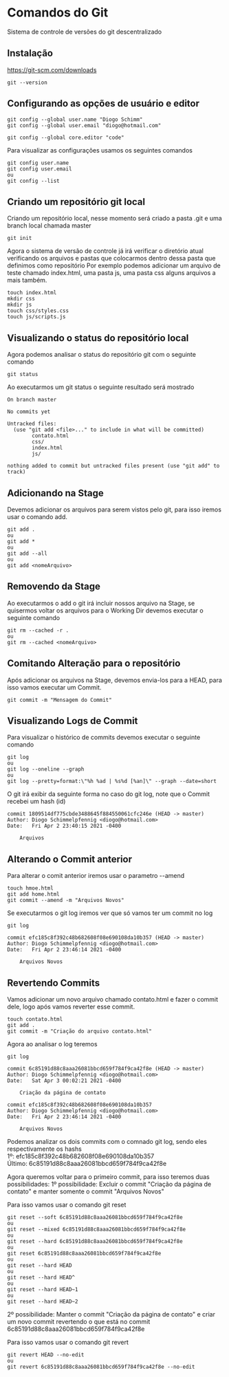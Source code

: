 # Comandos do Git

Sistema de controle de versões do git descentralizado

## Instalação

https://git-scm.com/downloads

```console
git --version
```

## Configurando as opções de usuário e editor

```console
git config --global user.name "Diogo Schimm"
git config --global user.email "diogo@hotmail.com"

git config --global core.editor "code"
```

Para visualizar as configurações usamos os seguintes comandos

```console
git config user.name
git config user.email
ou
git config --list
```

## Criando um repositório git local

Criando um repositório local, nesse momento será criado a pasta .git e uma branch local chamada master

```console
git init
```

Agora o sistema de versão de controle já irá verificar o diretório atual verificando os arquivos e pastas que colocarmos dentro dessa pasta que definimos como repositório
Por exemplo podemos adicionar um arquivo de teste chamado index.html, uma pasta js, uma pasta css alguns arquivos a mais também.

```console
touch index.html
mkdir css
mkdir js
touch css/styles.css
touch js/scripts.js
```

## Visualizando o status do repositório local

Agora podemos analisar o status do repositório git com o seguinte comando

```console
git status
```

Ao executarmos um git status o seguinte resultado será mostrado

```console
On branch master

No commits yet

Untracked files:
  (use "git add <file>..." to include in what will be committed)
        contato.html
        css/
        index.html
        js/

nothing added to commit but untracked files present (use "git add" to track)
```

## Adicionando na Stage

Devemos adicionar os arquivos para serem vistos pelo git, para isso iremos usar o comando add.

```console
git add .
ou 
git add *
ou 
git add --all
ou
git add <nomeArquivo>
```

## Removendo da Stage

Ao executarmos o add o git irá incluir nossos arquivo na Stage, se quisermos voltar os arquivos para o Working Dir devemos executar o seguinte comando

```console
git rm --cached -r .
ou 
git rm --cached <nomeArquivo>
```

## Comitando Alteração para o repositório

Após adicionar os arquivos na Stage, devemos envia-los para a HEAD, para isso vamos executar um Commit.

```console
git commit -m "Mensagem do Commit"
```

## Visualizando Logs de Commit

Para visualizar o histórico de commits devemos executar o seguinte comando

```console
git log
ou 
git log --oneline --graph
ou
git log --pretty=format:\"%h %ad | %s%d [%an]\" --graph --date=short 
```

O git irá exibir da seguinte forma no caso do git log, note que o Commit recebei um hash (id)

```console
commit 1809514df775cbde3488645f884550061cfc246e (HEAD -> master)
Author: Diogo Schimmelpfennig <diogo@hotmail.com>
Date:   Fri Apr 2 23:40:15 2021 -0400

    Arquivos
```

## Alterando o Commit anterior

Para alterar o comit anterior iremos usar o parametro --amend

```console
touch hmoe.html
git add home.html
git commit --amend -m "Arquivos Novos"
```

Se executarmos o git log iremos ver que só vamos ter um commit no log

```console
git log

commit efc185c8f392c48b682608f08e690108da10b357 (HEAD -> master)
Author: Diogo Schimmelpfennig <diogo@hotmail.com>
Date:   Fri Apr 2 23:46:14 2021 -0400

    Arquivos Novos
```

## Revertendo Commits

Vamos adicionar um novo arquivo chamado contato.html e fazer o commit dele, logo após vamos reverter esse commit.

```console
touch contato.html
git add .
git commit -m "Criação do arquivo contato.html"
```

Agora ao analisar o log teremos

```console
git log 

commit 6c85191d88c8aaa26081bbcd659f784f9ca42f8e (HEAD -> master)
Author: Diogo Schimmelpfennig <diogo@hotmail.com>
Date:   Sat Apr 3 00:02:21 2021 -0400

    Criação da página de contato

commit efc185c8f392c48b682608f08e690108da10b357
Author: Diogo Schimmelpfennig <diogo@hotmail.com>
Date:   Fri Apr 2 23:46:14 2021 -0400

    Arquivos Novos
```

Podemos analizar os dois commits com o comnado git log, sendo eles respectivamente os hashs   
1º:  efc185c8f392c48b682608f08e690108da10b357  
Último: 6c85191d88c8aaa26081bbcd659f784f9ca42f8e  

Agora queremos voltar para o primeiro commit, para isso teremos duas possibilidades:
1º possibilidade:
Excluir o commit "Criação da página de contato" e manter somente o commit "Arquivos Novos"

Para isso vamos usar o comando git reset
```console
git reset --soft 6c85191d88c8aaa26081bbcd659f784f9ca42f8e
ou
git reset --mixed 6c85191d88c8aaa26081bbcd659f784f9ca42f8e
ou
git reset --hard 6c85191d88c8aaa26081bbcd659f784f9ca42f8e
ou
git reset 6c85191d88c8aaa26081bbcd659f784f9ca42f8e 
ou
git reset --hard HEAD 
ou
git reset --hard HEAD^
ou
git reset --hard HEAD~1
ou
git reset --hard HEAD~2
```

2º possibilidade:
Manter o commit "Criação da página de contato" e criar um novo commit revertendo o que está no commit 6c85191d88c8aaa26081bbcd659f784f9ca42f8e

Para isso vamos usar o comando git revert

```console
git revert HEAD --no-edit
ou
git revert 6c85191d88c8aaa26081bbcd659f784f9ca42f8e --no-edit
```









